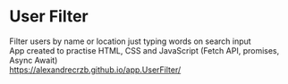 # User Filter
Filter users by name or location just typing words on search input <br>
App created to practise HTML, CSS and JavaScript (Fetch API, promises, Async Await) <br>
https://alexandrecrzb.github.io/app.UserFilter/
